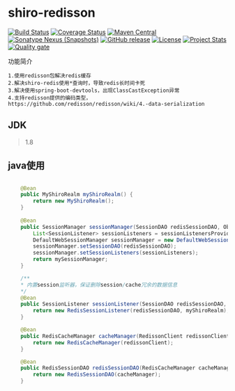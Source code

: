 # shiro-redisson
[![Build Status](https://travis-ci.org/fartherp/shiro-redisson.svg?branch=master)](https://travis-ci.org/fartherp/shiro-redisson)
[![Coverage Status](https://coveralls.io/repos/github/fartherp/shiro-redisson/badge.svg?branch=master)](https://coveralls.io/github/fartherp/shiro-redisson?branch=master)
[![Maven Central](https://maven-badges.herokuapp.com/maven-central/com.github.fartherp/shiro-redisson/badge.svg)](https://maven-badges.herokuapp.com/maven-central/com.github.fartherp/shiro-redisson/)
[![Sonatype Nexus (Snapshots)](https://img.shields.io/nexus/s/https/oss.sonatype.org/com.github.fartherp/shiro-redisson.svg)](https://oss.sonatype.org/content/repositories/snapshots/com/github/fartherp/shiro-redisson/)
[![GitHub release](https://img.shields.io/github/release/fartherp/shiro-redisson.svg)](https://github.com/fartherp/shiro-redisson/releases)
[![License](https://img.shields.io/badge/license-Apache%202-4EB1BA.svg)](https://www.apache.org/licenses/LICENSE-2.0.html)
[![Project Stats](https://www.openhub.net/p/shiro-redisson/widgets/project_thin_badge.gif)](https://www.openhub.net/p/shiro-redisson)  
[![Quality gate](https://sonarcloud.io/api/project_badges/quality_gate?project=fartherp_javacode)](https://sonarcloud.io/dashboard?id=fartherp_javacode)

功能简介

```
1.使用redisson包解决redis缓存
2.解决shiro-redis使用*查询时，导致redis长时间卡死
3.解决使用spring-boot-devtools，出现ClassCastException异常
4.支持redisson提供的编码类型，https://github.com/redisson/redisson/wiki/4.-data-serialization
```
## JDK
> 1.8

## java使用
``` java

    @Bean
    public MyShiroRealm myShiroRealm() {
        return new MyShiroRealm();
    }
    
    @Bean
    public SessionManager sessionManager(SessionDAO redisSessionDAO, ObjectProvider<SessionListener> sessionListenersProvider) {
        List<SessionListener> sessionListeners = sessionListenersProvider.stream().collect(Collectors.toList());
        DefaultWebSessionManager sessionManager = new DefaultWebSessionManager();
        sessionManager.setSessionDAO(redisSessionDAO);
        sessionManager.setSessionListeners(sessionListeners);
        return mySessionManager;
    }

    /**
    * 内置session监听器，保证删除session/cache冗余的数据信息
    */
    @Bean
    public SessionListener sessionListener(SessionDAO redisSessionDAO, MyShiroRealm myShiroRealm) {
        return new RedisSessionListener(redisSessionDAO, myShiroRealm);
    }

    @Bean
    public RedisCacheManager cacheManager(RedissonClient redissonClient) {
        return new RedisCacheManager(redissonClient);
    }

    @Bean
    public RedisSessionDAO redisSessionDAO(RedisCacheManager cacheManager) {
        return new RedisSessionDAO(cacheManager);
    }

```
